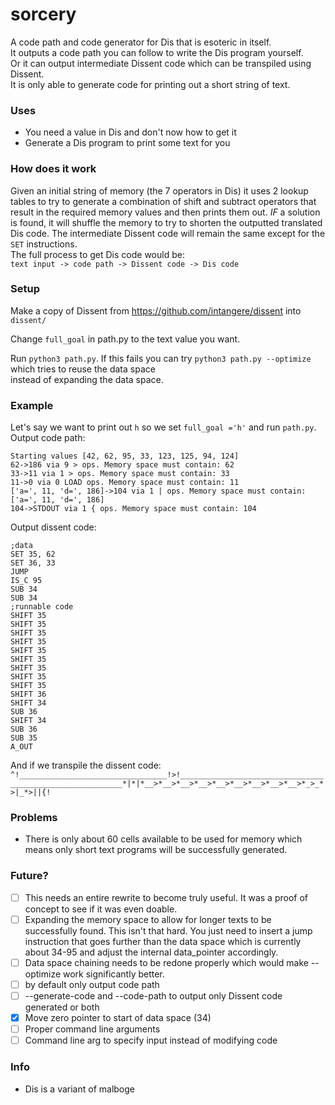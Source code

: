 # sorcery
A code path and code generator for Dis that is esoteric in itself.  
It outputs a code path you can follow to write the Dis program yourself.  
Or it can output intermediate Dissent code which can be transpiled using Dissent.  
It is only able to generate code for printing out a short string of text. 

### Uses

- You need a value in Dis and don't now how to get it
- Generate a Dis program to print some text for you

### How does it work

Given an initial string of memory (the 7 operators in Dis) it uses 2 lookup tables 
to try to generate a combination of shift and subtract operators that result in
the required memory values and then prints them out. *IF* a solution is found,
it will shuffle the memory to try to shorten the outputted translated Dis code.
The intermediate Dissent code will remain the same except for the `SET` instructions.  
The full process to get Dis code would be:   
`text input -> code path -> Dissent code -> Dis code`  

### Setup

Make a copy of Dissent from https://github.com/intangere/dissent into `dissent/`

Change `full_goal` in path.py to the text value you want.  

Run `python3 path.py`.
If this fails you can try `python3 path.py --optimize` which tries to reuse the data space  
instead of expanding the data space.  

### Example
Let's say we want to print out `h` so we set `full_goal ='h'` and run `path.py`.  
Output code path:
```
Starting values [42, 62, 95, 33, 123, 125, 94, 124]
62->186 via 9 > ops. Memory space must contain: 62
33->11 via 1 > ops. Memory space must contain: 33
11->0 via 0 LOAD ops. Memory space must contain: 11
['a=', 11, 'd=', 186]->104 via 1 | ops. Memory space must contain: ['a=', 11, 'd=', 186]
104->STDOUT via 1 { ops. Memory space must contain: 104
```
Output dissent code:  
```
;data
SET 35, 62
SET 36, 33
JUMP
IS_C 95
SUB 34
SUB 34
;runnable code
SHIFT 35
SHIFT 35
SHIFT 35
SHIFT 35
SHIFT 35
SHIFT 35
SHIFT 35
SHIFT 35
SHIFT 35
SHIFT 36
SHIFT 34
SUB 36
SHIFT 34
SUB 36
SUB 35
A_OUT
```
And if we transpile the dissent code:  
```^!_________________________________!>!_________________________________________________________*|*|*__>*__>*__>*__>*__>*__>*__>*__>*__>*_>_*>|_*>||{!```
### Problems

- There is only about 60 cells available to be used for memory which means only short text programs will be successfully generated.

### Future?

- [ ] This needs an entire rewrite to become truly useful. It was a proof of concept to see if it was even doable.
- [ ] Expanding the memory space to allow for longer texts to be successfully found. This isn't that hard. You just need to insert a jump instruction that goes further than the data space which is currently about 34-95 and adjust the internal data_pointer accordingly.
- [ ] Data space chaining needs to be redone properly which would make --optimize work significantly better. 
- [ ] by default only output code path
- [ ] --generate-code and --code-path to output only Dissent code generated or both
- [x] Move zero pointer to start of data space (34)
- [ ] Proper command line arguments
- [ ] Command line arg to specify input instead of modifying code
### Info

- Dis is a variant of malboge 
